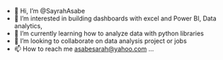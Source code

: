 - 👋 Hi, I’m @SayrahAsabe
- 👀 I’m interested in building dashboards with excel and Power BI, Data analytics, 
- 🌱 I’m currently learning how to analyze data with python libraries 
- 💞️ I’m looking to collaborate on data analysis project or jobs
- 📫 How to reach me asabesarah@yahoo.com ...

<!---
SayrahAsabe/SayrahAsabe is a ✨ special ✨ repository because its `README.md` (this file) appears on your GitHub profile.
You can click the Preview link to take a look at your changes.
--->
